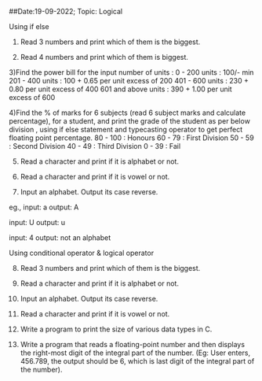 ##Date:19-09-2022; Topic: Logical

Using if else
1) Read 3 numbers and print which of them is the biggest.

2) Read 4 numbers and print which of them is biggest.

3)Find the power bill for the input number of units :
	0 - 200 units : 100/- min
	201 - 400 units : 100 + 0.65 per unit excess of 200
	401 - 600 units : 230 + 0.80 per unit excess of 400
	601 and above units : 390 + 1.00 per unit excess of 600

4)Find the % of marks for 6 subjects (read 6 subject marks and calculate percentage), for a student, and print the grade of the student as per below division , using if else statement and typecasting operator to get perfect floating point percentage.
	80 - 100        : Honours
	60 - 79         : First Division
	50 - 59         : Second Division
	40 - 49         : Third Division
	0 - 39          : Fail

5) Read a character and print if it is alphabet or not.

6) Read a character and print if it is vowel or not.

7) Input an alphabet. Output its case reverse.

eg., input: a
output: A

input: U
output: u

input: 4
output: not an alphabet

Using conditional operator & logical operator

8) Read 3 numbers and print which of them is the biggest.

9) Read a character and print if it is alphabet or not.

10) Input an alphabet. Output its case reverse.

11) Read a character and print if it is vowel or not.

12) Write a program to print the size of various data types in C.

13) Write a program that reads a floating-point number and then displays the right-most digit of the integral part of the number.
(Eg: User enters, 456.789, the output should be 6, which is last digit of the integral part of the number).

